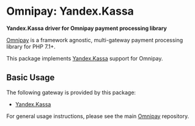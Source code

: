 # Omnipay: Yandex.Kassa

**Yandex.Kassa driver for Omnipay payment processing library**

[Omnipay](https://github.com/omnipay/omnipay) is a framework agnostic, multi-gateway payment
processing library for PHP 7.1+.

This package implements [Yandex.Kassa](https://kassa.yandex.ru/) support for Omnipay.

## Basic Usage

The following gateway is provided by this package:

* [Yandex.Kassa](https://kassa.yandex.ru/)

For general usage instructions, please see the main [Omnipay](https://github.com/omnipay/omnipay) repository.

